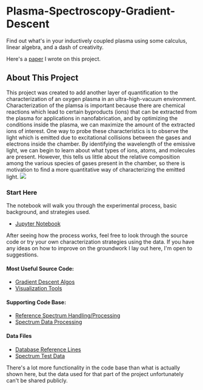 # Plasma-Spectroscopy-Gradient-Descent
Find out what's in your inductively coupled plasma using some calculus, linear algebra, and a dash of creativity.<p>
Here's a [paper](https://drive.google.com/file/d/1FzJek8TylvBXz0bf5_gJxKRb-Vu4l2ON/view?usp=sharing) I wrote on this project.</p>
## About This Project
This project was created to add another layer of quantification to the characterization of an oxygen plasma in an ultra-high-vacuum environment. Characterization of the plamsa is important because there are chemical reactions which lead to certain byproducts (ions) that can be extracted from the plasma for applications in nanofabrication, and by optimizing the conditions inside the plasma, we can maximize the amount of the extracted ions of interest. One way to probe these characteristics is to observe the light which is emitted due to excitational collisions between the gases and electrons inside the chamber. By identifying the wavelength of the emissive light, we can begin to learn about what types of ions, atoms, and molecules are present. However, this tells us little about the relative composition among the various species of gases present in the chamber, so there is motivation to find a more quantitative way of characterizing the emitted light.
<IMG SRC="spectrum3-9.gif">
### Start Here
The notebook will walk you through the experimental process, basic background, and strategies used.  
- [Jupyter Notebook](Spectroscopy%Gradient%Descent.ipynb)
  
After seeing how the process works, feel free to look through the source code or try your own characterization strategies using the data. If you have any ideas on how to improve on the groundwork I lay out here, I'm open to suggestions.
#### Most Useful Source Code:
- [Gradient Descent Algos](SpectrumFitting.py)  
- [Visualization Tools](GradVisualization.py)  
#### Supporting Code Base:
- [Reference Spectrum Handling/Processing](LineID.py)
- [Spectrum Data Processing](SpectralDataProcessing)
#### Data Files
- [Database Reference Lines](OFeNHlines.txt)
- [Spectrum Test Data](test_data.csv)
  
  
There's a lot more functionality in the code base than what is actually shown here, but the data used for that part of the project unfortunately can't be shared publicly.
